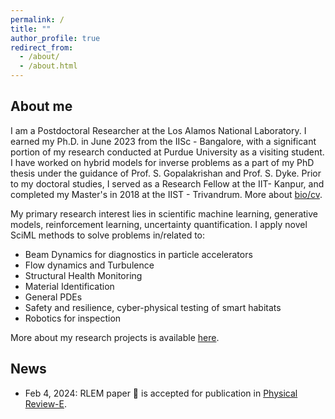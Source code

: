 ```yaml
---
permalink: /
title: ""
author_profile: true
redirect_from: 
  - /about/
  - /about.html
---
```

## About me
I am a Postdoctoral Researcher at the Los Alamos National Laboratory. I earned my Ph.D. in June 2023 from the IISc - Bangalore, with a significant portion of my research conducted at Purdue University as a visiting student. I have worked on hybrid models for inverse problems as a part of my PhD thesis under the guidance of Prof. S. Gopalakrishan and Prof. S. Dyke. Prior to my doctoral studies, I served as a Research Fellow at the IIT- Kanpur, and completed my Master's in 2018 at the IIST - Trivandrum. More about [bio/cv](https://mahindrautela.github.io/bio/).

My primary research interest lies in scientific machine learning, generative models, reinforcement learning, uncertainty quantification. I apply novel SciML methods to solve problems in/related to:

- Beam Dynamics for diagnostics in particle accelerators
- Flow dynamics and Turbulence
- Structural Health Monitoring
- Material Identification
- General PDEs
- Safety and resilience, cyber-physical testing of smart habitats
- Robotics for inspection

More about my research projects is available [here](https://mahindrautela.github.io/research/).

## News
* Feb 4, 2024: RLEM paper 📄 is accepted for publication in [Physical Review-E](https://journals.aps.org/pre/abstract/10.1103/PhysRevE.111.025307).
